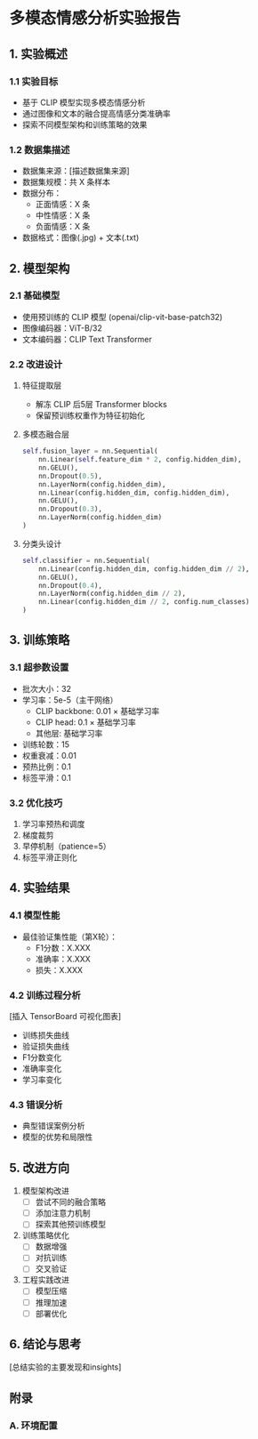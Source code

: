 # 多模态情感分析实验报告

## 1. 实验概述

### 1.1 实验目标
- 基于 CLIP 模型实现多模态情感分析
- 通过图像和文本的融合提高情感分类准确率
- 探索不同模型架构和训练策略的效果

### 1.2 数据集描述
- 数据集来源：[描述数据集来源]
- 数据集规模：共 X 条样本
- 数据分布：
  - 正面情感：X 条
  - 中性情感：X 条
  - 负面情感：X 条
- 数据格式：图像(.jpg) + 文本(.txt)

## 2. 模型架构

### 2.1 基础模型
- 使用预训练的 CLIP 模型 (openai/clip-vit-base-patch32)
- 图像编码器：ViT-B/32
- 文本编码器：CLIP Text Transformer

### 2.2 改进设计
1. 特征提取层
   - 解冻 CLIP 后5层 Transformer blocks
   - 保留预训练权重作为特征初始化

2. 多模态融合层
   ```python
   self.fusion_layer = nn.Sequential(
       nn.Linear(self.feature_dim * 2, config.hidden_dim),
       nn.GELU(),
       nn.Dropout(0.5),
       nn.LayerNorm(config.hidden_dim),
       nn.Linear(config.hidden_dim, config.hidden_dim),
       nn.GELU(),
       nn.Dropout(0.3),
       nn.LayerNorm(config.hidden_dim)
   )
   ```

3. 分类头设计
   ```python
   self.classifier = nn.Sequential(
       nn.Linear(config.hidden_dim, config.hidden_dim // 2),
       nn.GELU(),
       nn.Dropout(0.4),
       nn.LayerNorm(config.hidden_dim // 2),
       nn.Linear(config.hidden_dim // 2, config.num_classes)
   )
   ```

## 3. 训练策略

### 3.1 超参数设置
- 批次大小：32
- 学习率：5e-5（主干网络）
  - CLIP backbone: 0.01 × 基础学习率
  - CLIP head: 0.1 × 基础学习率
  - 其他层: 基础学习率
- 训练轮数：15
- 权重衰减：0.01
- 预热比例：0.1
- 标签平滑：0.1

### 3.2 优化技巧
1. 学习率预热和调度
2. 梯度裁剪
3. 早停机制（patience=5）
4. 标签平滑正则化

## 4. 实验结果

### 4.1 模型性能
- 最佳验证集性能（第X轮）：
  - F1分数：X.XXX
  - 准确率：X.XXX
  - 损失：X.XXX

### 4.2 训练过程分析
[插入 TensorBoard 可视化图表]
- 训练损失曲线
- 验证损失曲线
- F1分数变化
- 准确率变化
- 学习率变化

### 4.3 错误分析
- 典型错误案例分析
- 模型的优势和局限性

## 5. 改进方向

1. 模型架构改进
   - [ ] 尝试不同的融合策略
   - [ ] 添加注意力机制
   - [ ] 探索其他预训练模型

2. 训练策略优化
   - [ ] 数据增强
   - [ ] 对抗训练
   - [ ] 交叉验证

3. 工程实践改进
   - [ ] 模型压缩
   - [ ] 推理加速
   - [ ] 部署优化

## 6. 结论与思考

[总结实验的主要发现和insights]

## 附录

### A. 环境配置